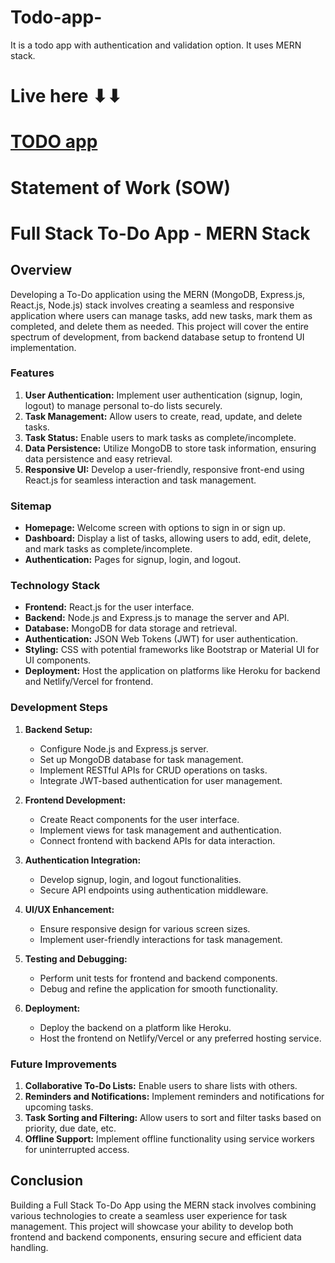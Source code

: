 # Todo-app-
It is a todo app with authentication and validation option. 
It uses MERN stack. 

# Live here ⬇⬇ <h1><a href="https://todoapp-utsab.netlify.app/" >TODO app</a></h1>


# Statement of Work (SOW)

# Full Stack To-Do App - MERN Stack

## Overview
Developing a To-Do application using the MERN (MongoDB, Express.js, React.js, Node.js) stack involves creating a seamless and responsive application where users can manage tasks, add new tasks, mark them as completed, and delete them as needed. This project will cover the entire spectrum of development, from backend database setup to frontend UI implementation.

### Features
1. **User Authentication:** Implement user authentication (signup, login, logout) to manage personal to-do lists securely.
2. **Task Management:** Allow users to create, read, update, and delete tasks.
3. **Task Status:** Enable users to mark tasks as complete/incomplete.
4. **Data Persistence:** Utilize MongoDB to store task information, ensuring data persistence and easy retrieval.
5. **Responsive UI:** Develop a user-friendly, responsive front-end using React.js for seamless interaction and task management.

### Sitemap
- **Homepage:** Welcome screen with options to sign in or sign up.
- **Dashboard:** Display a list of tasks, allowing users to add, edit, delete, and mark tasks as complete/incomplete.
- **Authentication:** Pages for signup, login, and logout.

### Technology Stack
- **Frontend:** React.js for the user interface.
- **Backend:** Node.js and Express.js to manage the server and API.
- **Database:** MongoDB for data storage and retrieval.
- **Authentication:** JSON Web Tokens (JWT) for user authentication.
- **Styling:** CSS with potential frameworks like Bootstrap or Material UI for UI components.
- **Deployment:** Host the application on platforms like Heroku for backend and Netlify/Vercel for frontend.

### Development Steps
1. **Backend Setup:**
   - Configure Node.js and Express.js server.
   - Set up MongoDB database for task management.
   - Implement RESTful APIs for CRUD operations on tasks.
   - Integrate JWT-based authentication for user management.

2. **Frontend Development:**
   - Create React components for the user interface.
   - Implement views for task management and authentication.
   - Connect frontend with backend APIs for data interaction.

3. **Authentication Integration:**
   - Develop signup, login, and logout functionalities.
   - Secure API endpoints using authentication middleware.

4. **UI/UX Enhancement:**
   - Ensure responsive design for various screen sizes.
   - Implement user-friendly interactions for task management.

5. **Testing and Debugging:**
   - Perform unit tests for frontend and backend components.
   - Debug and refine the application for smooth functionality.

6. **Deployment:**
   - Deploy the backend on a platform like Heroku.
   - Host the frontend on Netlify/Vercel or any preferred hosting service.

### Future Improvements
1. **Collaborative To-Do Lists:** Enable users to share lists with others.
2. **Reminders and Notifications:** Implement reminders and notifications for upcoming tasks.
3. **Task Sorting and Filtering:** Allow users to sort and filter tasks based on priority, due date, etc.
4. **Offline Support:** Implement offline functionality using service workers for uninterrupted access.

## Conclusion
Building a Full Stack To-Do App using the MERN stack involves combining various technologies to create a seamless user experience for task management. This project will showcase your ability to develop both frontend and backend components, ensuring secure and efficient data handling.
